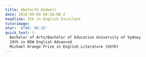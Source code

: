 ```yaml
---
title: Abeforth Hadwell
date: 2018-09-09 06:58:00 Z
headline: 5th in English Excellent
tutorimage: 
atar: 'ATAR: 99.32'
quick_text: |-
  Bachelor of Arts/Bachelor of Education University of Sydney
  19th in NSW English Advanced
  Michael Orange Prize in English Literature (USYD)
---
```


